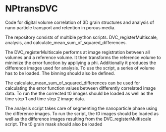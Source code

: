 # NPtransDVC
Code for digital volume correlation of 3D grain structures and analysis of nano particle transport and retention in porous media.

The repository consists of multible python scripts.
DVC_registerMultiscale, analysis, and calculate_mean_sum_of_squared_differences.

The DVC_registerMultiscale performs at image registration between all volumes and a reference volume. It then transforms the reference volume to
minimize the error function by appliying a phi. Additionally it produces the difference images used for analysis. To use the script, a series of volume has
to be loaded. The binning should also be defined.

The calculate_mean_sum_of_squared_differences can be used for calculating the error function values between differently correlated image data. To run the
the corrected t0 images should be loaded as well as the time step 1 and time step 2 image data.

The analysis script takes care of segmenting the nanoparticle phase using the difference images. To run the script, the t0 images should be loaded as well as
the difference images resulting from the DVC_registerMultiscale script. The t0 grain mask should also be loaded


